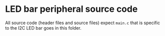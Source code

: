 # LED bar peripheral source code
All source code (header files and source files) expect `main.c` that is specific to the I2C LED bar goes in this folder.
